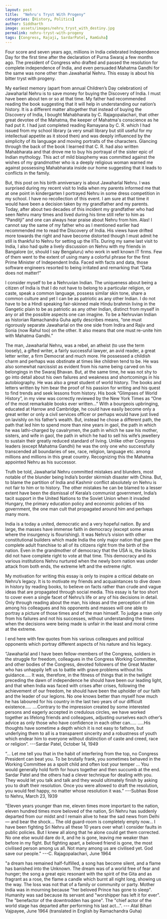 ```yaml
---
layout: post
title:  "Nehru's Tryst With Progeny"
categories: [History, Politics]
author: Siddharth
image: assets/images/nehru_tryst_with_destiny.jpg
permalink: nehru-tryst-with-progeny
tags: [Congress, Rajaji, SardarPatel, RamGuha]
---
```

Four score and seven years ago, millions in India celebrated Independence Day for the first time after the declaration of Purna Swaraj a few months ago. The president of Congress who drafted and passed the resolution for complete independence of India, and even persuaded Mahatma Gandhi for the same was none other than Jawaharlal Nehru. This essay is about his bitter tryst with progeny.

My earliest memory (apart from annual Children’s Day celebration) of Jawaharlal Nehru is to save money for buying the Discovery of India. I must have been about ten or so at that time. My father had recommended reading the book suggesting that it will help in understanding our nation’s history. It is a different matter altogether that instead of buying the Discovery of India, I bought Mahabharata by C. Rajagopalachari, that other great devotee of the Mahatma, the keeper of Mahatma's conscience as he had put it. I had just completed reading Ramayana by C. R. which I had issued from my school library (a very small library but still useful for my intellectual appetite as it stood then) and was deeply influenced by the simplicity of its language and moving portraits of the characters. Glancing through the back of the book I learned that C. R. had also written Mahabharata and that drove me to buy his portrayal of the sister epic of Indian mythology. This act of mild blasphemy was committed against the wishes of my grandmother who is a deeply religious woman warned me against possessing Mahabharata inside our home suggesting that it leads to conflicts in the family.

But, this post on his birth anniversary is about Jawaharlal Nehru. I was surprised during my recent visit to India when my parents informed me that at one point in kindergarten I portrayed Nehru in some dress competition in my school. I have no recollection of this event. I am sure at that time it would have been a decision taken by my grandfather and my parents. Today, after about two decades of this incident my grandfather who had seen Nehru many times and lived during his time still refer to him as “Panditji” and one can always hear praise about Nehru from him. Alas! I cannot say the same of my father who as I mentioned earlier had recommended me to read the Discovery of India. His views have drifted more towards the right and have become distorted though I must admit he still is thankful to Nehru for setting up the IITs. During my same last visit to India, I also had quite a lively discussion on Nehru with my friends in Bangalore (or, should I say Bengaluru) who work in well known IT firms. Few of them went to the extent of using many a colorful phrase for the first Prime Minister of Independent India. Faced with facts and data, those software engineers resorted to being irritated and remarking that “Data does not matter!”

I consider myself to be a Nehruvian Indian. The uniqueness about being a citizen of India is that I do not have to belong to a particular religion, or caste, speak a common language, possess similar skin tone, share a common culture and yet I can be as patriotic as any other Indian. I do not have to be a Hindi speaking fair-skinned male Hindu brahmin living in the Gangetic plain to be as patriotic as any other Indian, distinct from myself in any or all the possible aspects one can imagine. To be a Nehruvian Indian as historian Ramachandra Guha aptly describes means, “one must rigorously separate Jawaharlal on the one side from Indira and Rajiv and Sonia (now Rahul too) on the other. It also means that one must re-unite him with Mahatma Gandhi.”

The man, Jawaharlal Nehru, was a rebel, an atheist (to use the term loosely), a gifted writer, a fairly successful lawyer, an avid reader, a great letter writer, a firm Democrat and much more. He possessed a childish charm and perhaps was obstinate at times like children tend to be. He was also somewhat narcissist as evident from his name being carved on his belongings in the Swaraj Bhavan. But, at the same time, he was not shy to go into detail about his own failures and weakness and shortcomings in his autobiography. He was also a great student of world history. The books and letters written by him bear the proof of his passion for writing and his quest to find trends and seek lessons from history. His book “Glimpses of World History”, in my view was correctly reviewed by the New York Times as “One of the most remarkable books ever written…” With a bourgeois upbringing, educated at Harrow and Cambridge, he could have easily become only a great writer or only a civil services officer or perhaps would have just lived on lavishly on his father’s wealth. But, instead he chose a different path, the path that led him to spend more than nine years in gaol, the path in which he was lathi-charged by cavalrymen, the path in which he saw his mother, sisters, and wife in gaol, the path in which he had to sell his wife’s jewellery to sustain their greatly reduced standard of living. Unlike other Congress leaders (except Mahatma Gandhi) he was the only one who successfully transcended all boundaries of sex, race, religion, language etc. among millions and millions in this great country. Recognizing this the Mahatma appointed Nehru as his successor.

Truth be told, Jawaharlal Nehru committed mistakes and blunders, most notable of the blunder being India’s border skirmish disaster with China. But, to blame the partition of India and Kashmir conflict absolutely on Nehru is not fair to him or to history. The other mistakes he can be blamed to a lesser extent have been the dismissal of Kerala’s communist government, India’s tacit support in the United Nations to the Soviet Union when it invaded Hungary, the primary education policy and economic policies of his government, the one man cult that propagated around him and perhaps many more.

India is a today a united, democratic and a very hopeful nation. By and large, the masses have immense faith in democracy (except some areas where the insurgency is flourishing). It was Nehru’s vision with other constitutional builders which made India the only major nation that gave the complete adult franchise to all of its citizens right from the birth of the nation. Even in the grandmother of democracy that the USA is, the blacks did not have complete right to vote at that time. This democracy and its various institutions Nehru nurtured when the newly born nation was under attack from both ends, the extreme left and the extreme right.

My motivation for writing this essay is only to inspire a critical debate on Nehru’s legacy. It is to motivate my friends and acquaintances to dive down in history by reading books, to believe on facts rather than crude and vague ideas that are propagated through social media. This essay is far too short to cover even a single facet of Nehru’s life or any of his decisions in detail. Only through reading about the man, his ideas and the perception of him among his colleagues and his opponents and masses will one able to portray a picture of those times and of the man himself. To judge a man only from his failures and not his successes, without understanding the times when the decisions were being made is unfair in the least and moral crime at the extreme.

I end here with few quotes from his various colleagues and political opponents which portray different aspects of his nature and his legacy.

“Jawaharlal and I have been fellow-members of the Congress, soldiers in the struggle for freedom, colleagues in the Congress Working Committee, and other bodies of the Congress, devoted followers of the Great Master who has unhappily left us to battle with grave problems without his guidance…..
It was, therefore, in the fitness of things that in the twilight preceding the dawn of independence he should have been our leading light, and that when India was faced with crises after crises, following the achievement of our freedom, he should have been the upholder of our faith and the leader of our legions.
No one knows better than myself how much he has laboured for his country in the last two years of our difficult existence…..
….Contrary to the impression created by some interested persons and eagerly accepted in credulous circles, we have worked together as lifelong friends and colleagues, adjusting ourselves each other’s advice as only those who have confidence in each other can…..
…..His thoughts have sometime a depth which it is not easy to fathom, but underlying them to all is a transparent sincerity and a robustness of youth which endear him to everyone without distinction of caste and creed, race or religion”.
---Sardar Patel, October 14, 1949

“... Let me tell you that in the habit of interfering from the top, no Congress President can beat you. To be brutally frank, you sometimes behaved in the Working Committee as a spoilt child and often lost your temper ... You would generally hold forth for hours together and then succumb at the end. Sardar Patel and the others had a clever technique for dealing with you. They would let you talk and talk and they would ultimately finish by asking you to draft their resolution. Once you were allowed to draft the resolution, you would feel happy, no matter whose resolution it was.”
---Subhas Bose to Nehru, March 23, 1939

"Eleven years younger than me, eleven times more important to the nation, eleven hundred times more beloved of the nation, Sri Nehru has suddenly departed from our midst and I remain alive to hear the sad news from Delhi — and bear the shock...
The old guard-room is completely empty now... I have been fighting Sri Nehru all these 10 years over what I consider faults in public policies. But I knew all along that he alone could get them corrected. No one else would dare do it, and he is gone, leaving me weaker than before in my fight. But fighting apart, a beloved friend is gone, the most civilised person among us all. Not many among us are civilised yet.
God save our people."
---C. Rajagopalachari, June 1964

"a dream has remained half-fulfilled, a song has become silent, and a flame has banished into the Unknown. The dream was of a world free of fear and hunger; the song a great epic resonant with the spirit of the Gita and as fragrant as a rose, the flame a candle which burnt all night long, showing us the way. The loss was not that of a family or community or party. Mother India was in mourning because "her beloved Prince has gone to sleep". Humanity was sad because its servant and "worshipper has left it for ever". The "benefactor of the downtrodden has gone". The "chief actor of the world stage has departed after performing his last act...".
--- Atal Bihari Vajpayee, June 1964 (translated in English by Ramachandra Guha)